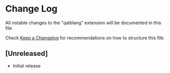 # Change Log
All notable changes to the "qalblang" extension will be documented in this file.

Check [Keep a Changelog](http://keepachangelog.com/) for recommendations on how to structure this file.

## [Unreleased]
- Initial release